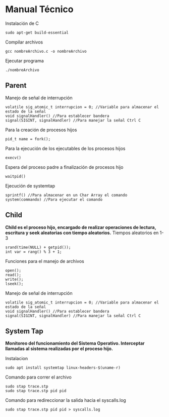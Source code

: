 # Manual Técnico
Instalación de C
```
sudo apt-get build-essential
```
Compilar archivos
```
gcc nombreArchivo.c -o nombreArchivo
```
Ejecutar programa
```
./nombreArchivo
```
## Parent
Manejo de señal de interrupción
```
volatile sig_atomic_t interrupcion = 0; //Variable para almacenar el estado de la señal
void signalHandler() //Para establecer bandera
signal(SIGINT, signalHandler) //Para manejar la señal Ctrl C
```
Para la creación de procesos hijos
```
pid_t name = fork();
```
Para la ejecución de los ejecutables de los procesos hijos
```
execv()
```
Espera del proceso padre a finalización de procesos hijo
```
waitpid()
```
Ejecución de systemtap
```
sprintf() //Para almacenar en un Char Array el comando
system(commando) //Para ejecutar el comando
```

## Child
**Child es el proceso hijo, encargado de realizar operaciones de lectura, escritura y seek aleatorias con tiempo aleatorios.**
Tiempos aleatorios en 1-3
```
srand(time(NULL) + getpid());
int var = rang() % 3 + 1;
```
Funciones para el manejo de archivos
```
open();
read();
write();
lseek();
```
Manejo de señal de interrupción
```
volatile sig_atomic_t interrupcion = 0; //Variable para almacenar el estado de la señal
void signalHandler() //Para establecer bandera
signal(SIGINT, signalHandler) //Para manejar la señal Ctrl C
```

## System Tap
**Monitoreo del funcionamiento del Sistema Operativo. Interceptar llamadas al sistema realizadas por el proceso hijo.**

Instalacion

```
sudo apt install systemtap linux-headers-$(uname-r)
```

Comando para correr el archivo
```
sudo stap trace.stp
sudo stap trace.stp pid pid
```
Comando para redireccionar la salida hacia el syscalls.log
```
sudo stap trace.stp pid pid > syscalls.log
```

